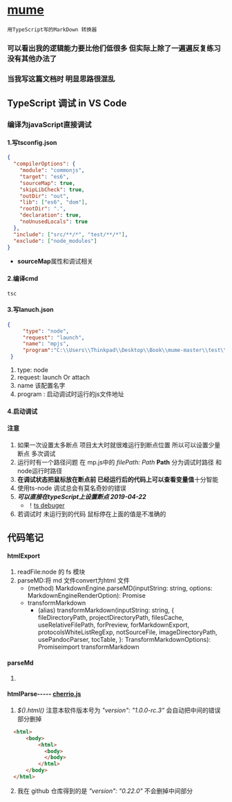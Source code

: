 # [mume](https://github.com/shd101wyy/mume)
    用TypeScript写的MarkDown 转换器
### 可以看出我的逻辑能力要比他们低很多 但实际上除了一遍遍反复练习 没有其他办法了
### 当我写这篇文档时 明显思路很混乱

## TypeScript 调试 in VS Code
### 编译为javaScript直接调试 
#### 1.写tsconfig.json
```json
{
  "compilerOptions": {
    "module": "commonjs",
    "target": "es6",
    "sourceMap": true,
    "skipLibCheck": true,
    "outDir": "out",
    "lib": ["es6", "dom"],
    "rootDir": ".",
    "declaration": true,
    "noUnusedLocals": true
  },
  "include": ["src/**/*", "test/**/*"],
  "exclude": ["node_modules"]
}
```
+ **sourceMap**属性和调试相关
#### 2.编译cmd
```
tsc
```
#### 3.写lanuch.json
```json
{
     "type": "node",
     "request": "launch",
     "name": "mpjs",
     "program":"C:\\Users\\Thinkpad\\Desktop\\Book\\mume-master\\test\\usage\\mp.js"
 }
```
1. type: node 
2. request: launch Or attach 
3. name 该配置名字
4. program : 启动调试时运行的js文件地址 
#### 4.启动调试

#### 注意
1. 如果一次设置太多断点 项目太大时就很难运行到断点位置 所以可以设置少量断点 多次调试
2. 运行时有一个路径问题 在 mp.js中的 *filePath: Path*  **Path** 分为调试时路径 和node运行时路径
3. **在调试状态把鼠标放在断点前 已经运行后的代码上可以查看变量值**十分智能 
4. 使用ts-node 调试总会有莫名奇妙的错误
5. ***可以直接在typeScript上设置断点 2019-04-22***
   + ！[ts debuger](debuger/typeScript-VSC.png)
6. 若调试时 未运行到的代码 鼠标停在上面的值是不准确的 
## 代码笔记
#### htmlExport
1. readFile:node 的 fs 模块
2. parseMD:将 md 文件convert为html 文件
    + (method) MarkdownEngine.parseMD(inputString: string, options: MarkdownEngineRenderOption): Promise<MarkdownEngineOutput>
    + transformMarkdown
        + (alias) transformMarkdown(inputString: string, { fileDirectoryPath, projectDirectoryPath, filesCache, useRelativeFilePath, forPreview, forMarkdownExport, protocolsWhiteListRegExp, notSourceFile, imageDirectoryPath, usePandocParser, tocTable, }: TransformMarkdownOptions): Promise<TransformMarkdownOutput>import transformMarkdown
#### parseMd
1. 
#### htmlParse----- **[cherrio.js](https://github.com/cheeriojs/cheerio/tree/master)**
1. *$().html()* 注意本软件版本号为 *"version": "1.0.0-rc.3"* 会自动把中间的错误部分删掉
```html
  <html>
      <body>
          <html>
            <body>
            </body>
          </html>
      </body>
  </html>
```
2. 我在 github 仓库得到的是 *"version": "0.22.0"*  不会删掉中间部分

